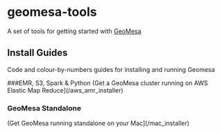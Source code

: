 # geomesa-tools

A set of tools for getting started with [GeoMesa](http://www.geomesa.org/)

## Install Guides

Code and colour-by-numbers guides for installing and running Geomesa

###EMR, S3, Spark & Python
(Get a GeoMesa cluster running on AWS Elastic Map Reduce](/aws_amr_installer)

### GeoMesa Standalone
(Get GeoMesa running standalone on your Mac](/mac_installer)